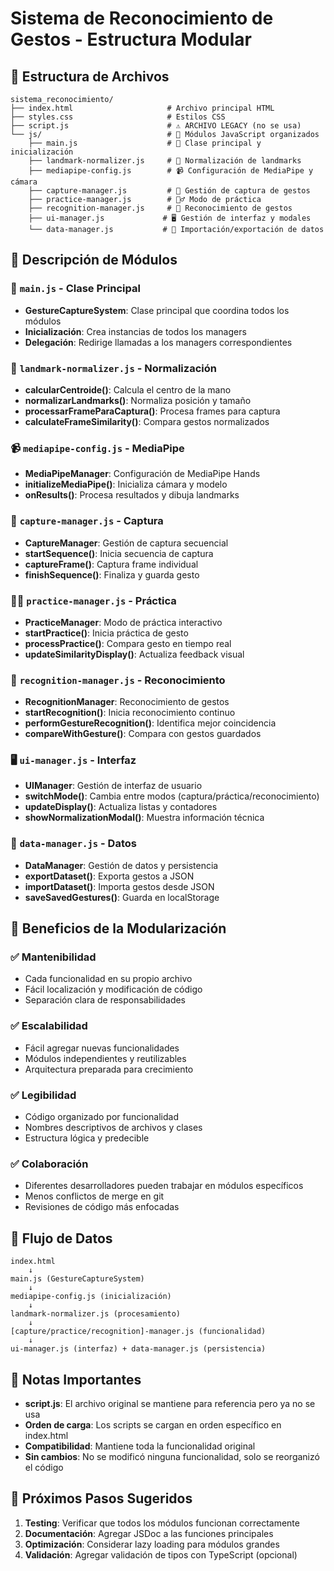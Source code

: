 # Sistema de Reconocimiento de Gestos - Estructura Modular

## 📁 Estructura de Archivos

```
sistema_reconocimiento/
├── index.html                     # Archivo principal HTML
├── styles.css                     # Estilos CSS
├── script.js                      # ⚠️ ARCHIVO LEGACY (no se usa)
└── js/                            # 📂 Módulos JavaScript organizados
    ├── main.js                    # 🎯 Clase principal y inicialización
    ├── landmark-normalizer.js     # 🔬 Normalización de landmarks
    ├── mediapipe-config.js        # 📹 Configuración de MediaPipe y cámara
    ├── capture-manager.js         # 📸 Gestión de captura de gestos
    ├── practice-manager.js        # 🏃‍♂️ Modo de práctica
    ├── recognition-manager.js     # 🎯 Reconocimiento de gestos
    ├── ui-manager.js             # 🖥️ Gestión de interfaz y modales
    └── data-manager.js           # 💾 Importación/exportación de datos
```

## 🔧 Descripción de Módulos

### 🎯 `main.js` - Clase Principal
- **GestureCaptureSystem**: Clase principal que coordina todos los módulos
- **Inicialización**: Crea instancias de todos los managers
- **Delegación**: Redirige llamadas a los managers correspondientes

### 🔬 `landmark-normalizer.js` - Normalización
- **calcularCentroide()**: Calcula el centro de la mano
- **normalizarLandmarks()**: Normaliza posición y tamaño
- **processarFrameParaCaptura()**: Procesa frames para captura
- **calculateFrameSimilarity()**: Compara gestos normalizados

### 📹 `mediapipe-config.js` - MediaPipe
- **MediaPipeManager**: Configuración de MediaPipe Hands
- **initializeMediaPipe()**: Inicializa cámara y modelo
- **onResults()**: Procesa resultados y dibuja landmarks

### 📸 `capture-manager.js` - Captura
- **CaptureManager**: Gestión de captura secuencial
- **startSequence()**: Inicia secuencia de captura
- **captureFrame()**: Captura frame individual
- **finishSequence()**: Finaliza y guarda gesto

### 🏃‍♂️ `practice-manager.js` - Práctica
- **PracticeManager**: Modo de práctica interactivo
- **startPractice()**: Inicia práctica de gesto
- **processPractice()**: Compara gesto en tiempo real
- **updateSimilarityDisplay()**: Actualiza feedback visual

### 🎯 `recognition-manager.js` - Reconocimiento
- **RecognitionManager**: Reconocimiento de gestos
- **startRecognition()**: Inicia reconocimiento continuo
- **performGestureRecognition()**: Identifica mejor coincidencia
- **compareWithGesture()**: Compara con gestos guardados

### 🖥️ `ui-manager.js` - Interfaz
- **UIManager**: Gestión de interfaz de usuario
- **switchMode()**: Cambia entre modos (captura/práctica/reconocimiento)
- **updateDisplay()**: Actualiza listas y contadores
- **showNormalizationModal()**: Muestra información técnica

### 💾 `data-manager.js` - Datos
- **DataManager**: Gestión de datos y persistencia
- **exportDataset()**: Exporta gestos a JSON
- **importDataset()**: Importa gestos desde JSON
- **saveSavedGestures()**: Guarda en localStorage

## 🚀 Beneficios de la Modularización

### ✅ **Mantenibilidad**
- Cada funcionalidad en su propio archivo
- Fácil localización y modificación de código
- Separación clara de responsabilidades

### ✅ **Escalabilidad**
- Fácil agregar nuevas funcionalidades
- Módulos independientes y reutilizables
- Arquitectura preparada para crecimiento

### ✅ **Legibilidad**
- Código organizado por funcionalidad
- Nombres descriptivos de archivos y clases
- Estructura lógica y predecible

### ✅ **Colaboración**
- Diferentes desarrolladores pueden trabajar en módulos específicos
- Menos conflictos de merge en git
- Revisiones de código más enfocadas

## 🔄 Flujo de Datos

```
index.html
    ↓
main.js (GestureCaptureSystem)
    ↓
mediapipe-config.js (inicialización)
    ↓
landmark-normalizer.js (procesamiento)
    ↓
[capture/practice/recognition]-manager.js (funcionalidad)
    ↓
ui-manager.js (interfaz) + data-manager.js (persistencia)
```

## 📝 Notas Importantes

- **script.js**: El archivo original se mantiene para referencia pero ya no se usa
- **Orden de carga**: Los scripts se cargan en orden específico en index.html
- **Compatibilidad**: Mantiene toda la funcionalidad original
- **Sin cambios**: No se modificó ninguna funcionalidad, solo se reorganizó el código

## 🎯 Próximos Pasos Sugeridos

1. **Testing**: Verificar que todos los módulos funcionan correctamente
2. **Documentación**: Agregar JSDoc a las funciones principales
3. **Optimización**: Considerar lazy loading para módulos grandes
4. **Validación**: Agregar validación de tipos con TypeScript (opcional)
